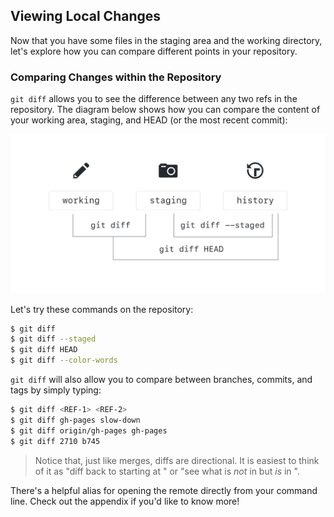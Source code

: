 ## Viewing Local Changes

Now that you have some files in the staging area and the working directory, let's explore how you can compare different points in your repository.

### Comparing Changes within the Repository

`git diff` allows you to see the difference between any two refs in the repository. The diagram below shows how you can compare the content of your working area, staging, and HEAD (or the most recent commit):

![Git Diff Options](./img/diff-options.png)

Let's try these commands on the repository:

```sh
$ git diff
$ git diff --staged
$ git diff HEAD
$ git diff --color-words
```

`git diff` will also allow you to compare between branches, commits, and tags by simply typing:

```sh
$ git diff <REF-1> <REF-2>
$ git diff gh-pages slow-down
$ git diff origin/gh-pages gh-pages
$ git diff 2710 b745
```

> Notice that, just like merges, diffs are directional. It is easiest to think of it as "diff back to <REF-1> starting at <REF-2>" or "see what is *not* in <REF-1> but *is* in <REF-2>".

There's a helpful alias for opening the remote directly from your command line. Check out the appendix if you'd like to know more!
